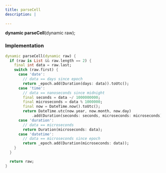 ```yaml
---
title: parseCell
description: |
  
---
```

<span class="dart-code"><strong>dynamic parseCell</strong>(<span class="nobr">dynamic raw</span>);</span>


### Implementation
```dart
dynamic parseCell(dynamic raw) {
  if (raw is List && raw.length == 2) {
    final int data = raw.last;
    switch (raw.first) {
      case 'date':
        // data == days since epoch
        return _epoch.add(Duration(days: data)).toUtc();
      case 'time':
        // data == nanoseconds since midnight
        final seconds = data ~/ 1000000000;
        final microseconds = data % 1000000;
        final now = DateTime.now().toUtc();
        return DateTime.utc(now.year, now.month, now.day)
            .add(Duration(seconds: seconds, microseconds: microseconds));
      case 'duration':
        // data == microseconds
        return Duration(microseconds: data);
      case 'datetime':
        // data == microseconds since epoch
        return _epoch.add(Duration(microseconds: data));
    }
  }

  return raw;
}
```

[dynamic]: #